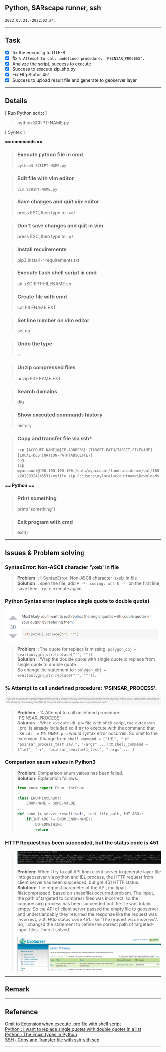 ## Python, SARscape runner, ssh
`2022.03.21.-2022.03.24.`

---

## Task
* [x] fix the encoding to UTF-8
* [x] fix `% Attempt to call undefined procedure: 'PSINSAR_PROCESS'.`
* [x] Analyze the script, success to execute
* [x] Success to execute zip_shp.py
* [x] Fix HttpStatus 451
* [x] Success to upload result file and generate to geoserver layer

---

## Details

[ Run Python script ]
> python SCRIPT-NAME.py

[ Syntax ]

**== commands ==**

> ### Execute python file in cmd
> `python3 SCRIPT-NAME.py`

> ### Edit file with vim editor
> `vim SCRIPT-NAME.py`

> ### Save changes and quit vim editor
> press ESC, then type to `:wq!`

> ### Don't save changes and quit in vim
> press ESC, then type to `:q!`

> ### Install requirements
> pip3 install -r requirements.txt

> ### Execute bash shell script in cmd
> sh ./SCRIPT-FILENAME.sh
>
> ### Create file with cmd
> cat FILENAME.EXT

> ### Set line number on vim editor
> set nu

> ### Undo the type
> `u`

> ### Unzip compressed files
> unzip FILENAME.EXT

> ### Search domains
> dig

> ### Show executed commands history
> history

> ### Copy and transfer file via ssh*
> `scp [ACCOUNT-NAME]@[IP-ADDRESS]:[TARGET-PATH/TARGET-FILENAME] [LOCAL-DESTINATION-PATH(ABSOLUTE)]`  
> e.g.  
> `scp myaccount@100.100.100.100:/data/myaccount/landsubsidence/out/165/20220324103531/myfile.zip C:\Users\mylocalaccountname\Downloads`

**== Python ==**
> ### Print something
> print("something")

> ### Exit program with cmd
> exit()

---

## Issues & Problem solving
### SyntaxError: Non-ASCII character '\xeb' in file
> **Problem** :: * SyntaxError: Non-ASCII character '\xeb' in file  
> **Solution** :: open the file, add `# -*- coding: utf-8 -*-` on the first line, save then. Try to execute again.

### Python Syntax error (replace single quote to double quote)
![img.png](../../../Assets/images/img.png)
> **Problem** :: The quote for replace is missing. `polygon_obj = eval(polygon_str.replace("'", ""))`  
> **Solution** :: Wrap the double quote with single quote to replace from single quote to double quote.   
> So change the statement to : `polygon_obj = eval(polygon_str.replace("'", '"'))`.


### % Attempt to call undefined procedure: 'PSINSAR_PROCESS'.
![img_1.png](../../../Assets/images/img_1.png)
> **Problem** :: % Attempt to call undefined procedure: 'PSINSAR_PROCESS'.  
> **Solution** :: When execute idl .pro file with shell script, the extension '.pro' is already included so if try to execute with the command that like `idl -e FILENAME.pro` would syntax error occurred.
> So omit to the extension. Change from `shell_command = ["idl", "-e" "psinsar_process_test.sav.", "-args" ...]` to `shell_command = ["idl", "-e", "psinsar_senitnel1_test", "-args" ... ]`

### Comparison enum values in Python3
> **Problem**: Comparison enum values has been failed.    
> **Solution**: Explanation follows:
> ```python
> from enum import Enum, IntEnum
> ...
> class ENUM(IntEnum):
>     ENUM-NAME = SOME-VALUE
> ...
> def send_to_server_result(self, test_file_path, INT-ARG):
>     if(INT-ARG != ENUM.ENUM-NAME):
>         DO-SOMETHING
>         return
> ```

### HTTP Request has been succeeded, but the status code is 451
> ![http-img.png](../../../Assets/images/http-image.png)
> 
> **Problem:** When I try to call API from client server to generate layer file into geoserver via python and IDL process, 
> the HTTP request from client server has been succeeded, but got 451 HTTP status.  
> **Solution:** The request parameter of the API, multipart file(compressed, based on shapefile) occurred problem. The input, the path of targeted to compress files was incorrect, so the compressing process has been succeeded but the file was totaly empty. So the API of client server passed the empty file to geoserver and understandably they returned the response like the request was incorrect, with Http status code 451.
> like 'The request was incorrect'. So, I changed the statement to define the correct path of targeted- input files. Then It solved. 
> 
> ![geo-result.png](../../../Assets/images/geo-result.png)

---

## Remark

---

## Reference

[Omit to Extension when execute .pro file with shell script](https://www.l3harrisgeospatial.com/Support/Forums/aft/7058)  
[Python : I want to replace single quotes with double quotes in a list](https://stackoverflow.com/questions/42183479/i-want-to-replace-single-quotes-with-double-quotes-in-a-list)  
[Python : The Enum types in Python](https://brownbears.tistory.com/531)  
[SSH : Copy and Transfer file with ssh with scp](https://hyunsuk2.github.io/2018/01/16/ssh/)  

---
